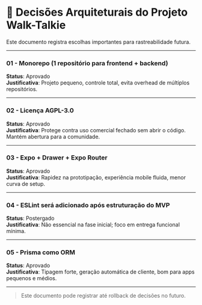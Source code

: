 # 📄 Decisões Arquiteturais do Projeto Walk-Talkie

Este documento registra escolhas importantes para rastreabilidade futura.

---

### 01 - Monorepo (1 repositório para frontend + backend)

**Status**: Aprovado  
**Justificativa**: Projeto pequeno, controle total, evita overhead de múltiplos repositórios.

---

### 02 - Licença AGPL-3.0

**Status**: Aprovado  
**Justificativa**: Protege contra uso comercial fechado sem abrir o código. Mantém abertura para a comunidade.

---

### 03 - Expo + Drawer + Expo Router

**Status**: Aprovado  
**Justificativa**: Rapidez na prototipação, experiência mobile fluida, menor curva de setup.

---

### 04 - ESLint será adicionado após estruturação do MVP

**Status**: Postergado  
**Justificativa**: Não essencial na fase inicial; foco em entrega funcional mínima.

---

### 05 - Prisma como ORM

**Status**: Aprovado  
**Justificativa**: Tipagem forte, geração automática de cliente, bom para apps pequenos e médios.

---

> Este documento pode registrar até rollback de decisões no futuro.
